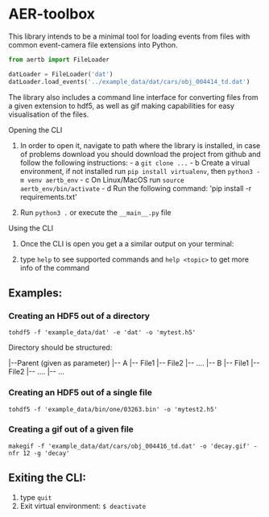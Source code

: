 # AER-toolbox
This library intends to be a minimal tool for loading events from files with common event-camera file extensions into
Python.

```py
from aertb import FileLoader

datLoader = FileLoader('dat')
datLoader.load_events('../example_data/dat/cars/obj_004414_td.dat')
```

The library also includes a command line interface for converting files from a given extension to hdf5, as well as gif
making capabilities for easy visualisation of the files.

Opening the CLI
  1. In order to open it, navigate to path where the library is installed, in case of problems download you should download the project from github and follow the following instructions:
    - a  `git clone ...`
    - b  Create a virual environment, if not installed run `pip install virtualenv`,
              then `python3 -m venv aertb_env`
    - c  On Linux/MacOS run `source aertb_env/bin/activate`
    - d  Run the following command: 'pip install -r requirements.txt'

  3. Run `python3 .` or execute the `__main__.py` file

Using the CLI
  1. Once the CLI is open you get a a similar output on your terminal:

  2. type `help` to see supported commands and `help <topic>` to get more info of the command

## Examples:

### Creating an HDF5 out of a directory
```
tohdf5 -f 'example_data/dat' -e 'dat' -o 'mytest.h5'
```
Directory should be structured:

   |--Parent (given as parameter)
        |-- A
            |-- File1
            |-- File2
            |-- ....
        |-- B
            |-- File1
            |-- File2
            |-- ....
        |-- ...

### Creating an HDF5 out of a single file
```
tohdf5 -f 'example_data/bin/one/03263.bin' -o 'mytest2.h5'
```


### Creating a gif out of a given file
```
makegif -f 'example_data/dat/cars/obj_004416_td.dat' -o 'decay.gif' -nfr 12 -g 'decay'
```

## Exiting the CLI:

1. type `quit`
2. Exit virtual environment: `$ deactivate`